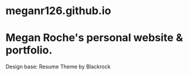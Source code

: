 # meganr126.github.io

# Megan Roche's personal website & portfolio.
Design base: Resume Theme by Blackrock

